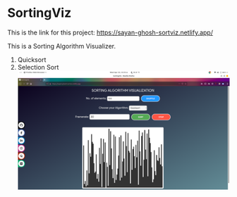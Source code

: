 # SortingViz
This is the link for this project: https://sayan-ghosh-sortviz.netlify.app/

This is a Sorting Algorithm Visualizer. 
1. Quicksort
2. Selection Sort
![](https://raw.githubusercontent.com/Sayan-Ghosh/SortingViz/master/sorting-page.png)
